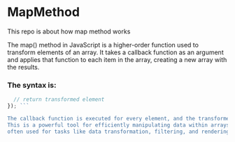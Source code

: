 # MapMethod
This repo is about how map method works

The map() method in JavaScript is a higher-order function used to transform elements of an array. 
It takes a callback function as an argument and applies that function to each item in the array, creating a new array with the results. 

### The syntax is:
```js const newArray = array.map(callback(element, index, array) => {
  // return transformed element
}); ```

The callback function is executed for every element, and the transformed values are collected in a new array. 
This is a powerful tool for efficiently manipulating data within arrays, making it a fundamental part of modern JavaScript programming,
often used for tasks like data transformation, filtering, and rendering lists in web applications.
